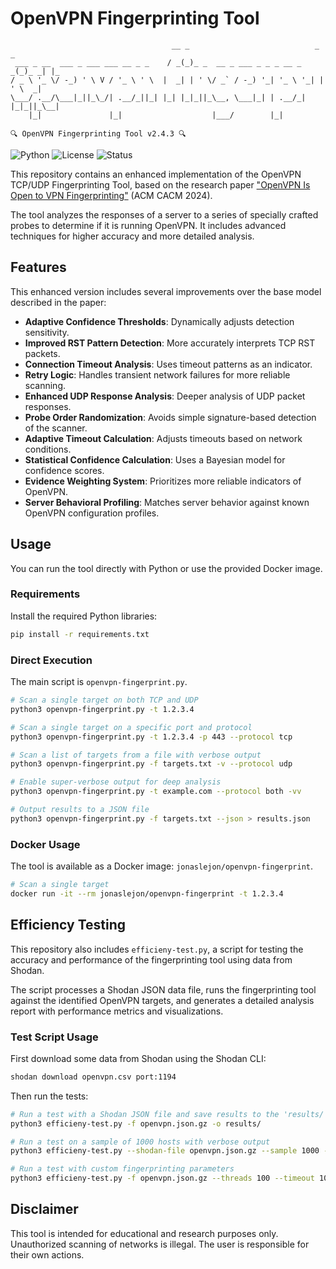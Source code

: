 # OpenVPN Fingerprinting Tool

```
                                    __ _                            _     _
 ___ _ __  ___ _ ___ ___ __ _ _    / _(_)_ _  __ _ ___ _ _ _ __ _ _(_)_ _| |_
/ _ \ '_ \/ -_) ' \ V / '_ \ ' \  |  _| | ' \/ _` / -_) '_| '_ \ '_| | ' \  _|
\___/ .__/\___|_||_\_/| .__/_||_| |_| |_|_||_\__, \___|_| | .__/_| |_|_||_\__|
    |_|               |_|                    |___/        |_|
                                                                
🔍 OpenVPN Fingerprinting Tool v2.4.3 🔍
```

![Python](https://img.shields.io/badge/python-3.7+-blue.svg)
![License](https://img.shields.io/badge/license-MIT-green.svg)
![Status](https://img.shields.io/badge/status-active-success.svg)

This repository contains an enhanced implementation of the OpenVPN TCP/UDP Fingerprinting Tool, based on the research paper ["OpenVPN Is Open to VPN Fingerprinting"](https://cacm.acm.org/research/openvpn-is-open-to-vpn-fingerprinting/) (ACM CACM 2024).

The tool analyzes the responses of a server to a series of specially crafted probes to determine if it is running OpenVPN. It includes advanced techniques for higher accuracy and more detailed analysis.

## Features

This enhanced version includes several improvements over the base model described in the paper:

-   **Adaptive Confidence Thresholds**: Dynamically adjusts detection sensitivity.
-   **Improved RST Pattern Detection**: More accurately interprets TCP RST packets.
-   **Connection Timeout Analysis**: Uses timeout patterns as an indicator.
-   **Retry Logic**: Handles transient network failures for more reliable scanning.
-   **Enhanced UDP Response Analysis**: Deeper analysis of UDP packet responses.
-   **Probe Order Randomization**: Avoids simple signature-based detection of the scanner.
-   **Adaptive Timeout Calculation**: Adjusts timeouts based on network conditions.
-   **Statistical Confidence Calculation**: Uses a Bayesian model for confidence scores.
-   **Evidence Weighting System**: Prioritizes more reliable indicators of OpenVPN.
-   **Server Behavioral Profiling**: Matches server behavior against known OpenVPN configuration profiles.

## Usage

You can run the tool directly with Python or use the provided Docker image.

### Requirements

Install the required Python libraries:

```bash
pip install -r requirements.txt
```

### Direct Execution

The main script is `openvpn-fingerprint.py`.

```bash
# Scan a single target on both TCP and UDP
python3 openvpn-fingerprint.py -t 1.2.3.4

# Scan a single target on a specific port and protocol
python3 openvpn-fingerprint.py -t 1.2.3.4 -p 443 --protocol tcp

# Scan a list of targets from a file with verbose output
python3 openvpn-fingerprint.py -f targets.txt -v --protocol udp

# Enable super-verbose output for deep analysis
python3 openvpn-fingerprint.py -t example.com --protocol both -vv

# Output results to a JSON file
python3 openvpn-fingerprint.py -f targets.txt --json > results.json
```

### Docker Usage

The tool is available as a Docker image: `jonaslejon/openvpn-fingerprint`.

```bash
# Scan a single target
docker run -it --rm jonaslejon/openvpn-fingerprint -t 1.2.3.4
```

## Efficiency Testing

This repository also includes `efficieny-test.py`, a script for testing the accuracy and performance of the fingerprinting tool using data from Shodan.

The script processes a Shodan JSON data file, runs the fingerprinting tool against the identified OpenVPN targets, and generates a detailed analysis report with performance metrics and visualizations.

### Test Script Usage

First download some data from Shodan using the Shodan CLI:
```bash
shodan download openvpn.csv port:1194
```
Then run the tests:
```bash
# Run a test with a Shodan JSON file and save results to the 'results/' directory
python3 efficieny-test.py -f openvpn.json.gz -o results/

# Run a test on a sample of 1000 hosts with verbose output
python3 efficieny-test.py --shodan-file openvpn.json.gz --sample 1000 --verbose

# Run a test with custom fingerprinting parameters
python3 efficieny-test.py -f openvpn.json.gz --threads 100 --timeout 10 -v
```

## Disclaimer

This tool is intended for educational and research purposes only. Unauthorized scanning of networks is illegal. The user is responsible for their own actions.
